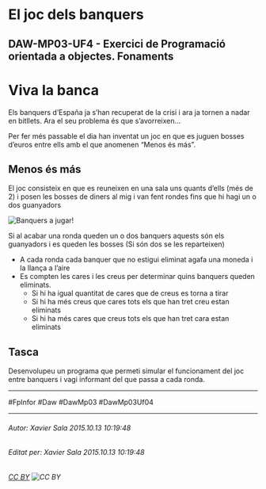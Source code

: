 # El joc dels banquers
## DAW-MP03-UF4 - Exercici de Programació orientada a objectes. Fonaments
Viva la banca
========================
Els banquers d’España ja s’han recuperat de la crisi i ara ja tornen a nadar en bitllets. Ara el seu problema és que s’avorreixen… 

Per fer més passable el dia han inventat un joc en que es juguen bosses d’euros entre ells amb el que anomenen “Menos és más”.

Menos és más
----------------------
El joc consisteix en que es reuneixen en una sala uns quants d’ells (més de 2) i posen les bosses de diners al mig i van fent rondes fins que hi hagi un o dos guanyadors

![Banquers a jugar!](https://raw.githubusercontent.com/utrescu/pyEstira/master/README/banque.png) 

Si al acabar una ronda queden un o dos banquers aquests són els guanyadors i es queden les bosses (Si són dos se les reparteixen)

- A cada ronda cada banquer que no estigui eliminat agafa una moneda i la llança a l’aire
- Es compten les cares i les creus per determinar quins banquers queden eliminats.
    - Si hi ha igual quantitat de cares que de creus es torna a tirar
    - Si hi ha més creus que cares tots els que han tret creu estan eliminats
    - Si hi ha més cares que creus tots els que han tret cara estan eliminats

Tasca
--------------
Desenvolupeu un programa que permeti simular el funcionament del joc entre banquers i vagi informant del que passa a cada ronda.




---

#FpInfor #Daw #DawMp03 #DawMp03Uf04

---

###### Autor: Xavier Sala 2015.10.13 10:19:48
###### Editat per: Xavier Sala 2015.10.13 10:19:48
###### [CC BY](https://creativecommons.org/licenses/by/4.0/) ![CC BY](https://licensebuttons.net/l/by/3.0/80x15.png)
